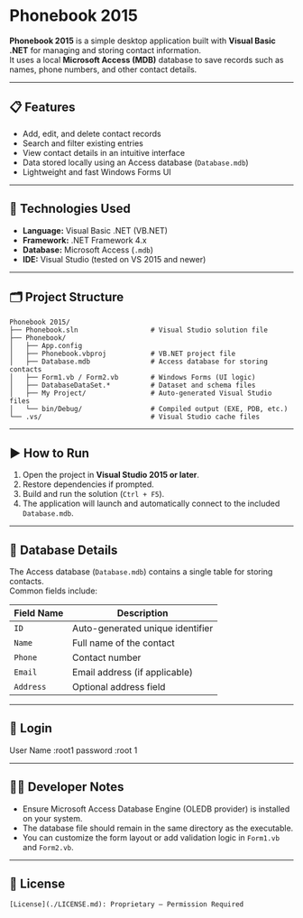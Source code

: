 # Phonebook 2015

**Phonebook 2015** is a simple desktop application built with **Visual Basic .NET** for managing and storing contact information.  
It uses a local **Microsoft Access (MDB)** database to save records such as names, phone numbers, and other contact details.

---

## 📋 Features

- Add, edit, and delete contact records  
- Search and filter existing entries  
- View contact details in an intuitive interface  
- Data stored locally using an Access database (`Database.mdb`)  
- Lightweight and fast Windows Forms UI  

---

## 🧰 Technologies Used

- **Language:** Visual Basic .NET (VB.NET)  
- **Framework:** .NET Framework 4.x  
- **Database:** Microsoft Access (`.mdb`)  
- **IDE:** Visual Studio (tested on VS 2015 and newer)

---

## 🗂️ Project Structure

```
Phonebook 2015/
├── Phonebook.sln                  # Visual Studio solution file
├── Phonebook/
│   ├── App.config
│   ├── Phonebook.vbproj           # VB.NET project file
│   ├── Database.mdb               # Access database for storing contacts
│   ├── Form1.vb / Form2.vb        # Windows Forms (UI logic)
│   ├── DatabaseDataSet.*          # Dataset and schema files
│   ├── My Project/                # Auto-generated Visual Studio files
│   └── bin/Debug/                 # Compiled output (EXE, PDB, etc.)
└── .vs/                           # Visual Studio cache files
```

---

## ▶️ How to Run

1. Open the project in **Visual Studio 2015 or later**.  
2. Restore dependencies if prompted.  
3. Build and run the solution (`Ctrl + F5`).  
4. The application will launch and automatically connect to the included `Database.mdb`.

---

## 💾 Database Details

The Access database (`Database.mdb`) contains a single table for storing contacts.  
Common fields include:

| Field Name | Description |
|-------------|-------------|
| `ID`        | Auto-generated unique identifier |
| `Name`      | Full name of the contact |
| `Phone`     | Contact number |
| `Email`     | Email address (if applicable) |
| `Address`   | Optional address field |


------
## 🧑 Login
User Name :root1
password :root 1

---

## 🧑‍💻 Developer Notes

- Ensure Microsoft Access Database Engine (OLEDB provider) is installed on your system.  
- The database file should remain in the same directory as the executable.  
- You can customize the form layout or add validation logic in `Form1.vb` and `Form2.vb`.

---

## 📄 License
	[License](./LICENSE.md): Proprietary – Permission Required





